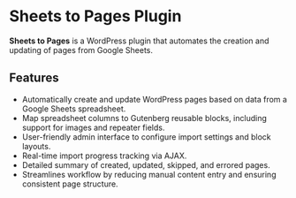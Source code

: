 # Sheets to Pages Plugin

**Sheets to Pages** is a WordPress plugin that automates the creation and updating of pages from Google Sheets.

## Features

- Automatically create and update WordPress pages based on data from a Google Sheets spreadsheet.
- Map spreadsheet columns to Gutenberg reusable blocks, including support for images and repeater fields.
- User-friendly admin interface to configure import settings and block layouts.
- Real-time import progress tracking via AJAX.
- Detailed summary of created, updated, skipped, and errored pages.
- Streamlines workflow by reducing manual content entry and ensuring consistent page structure.
